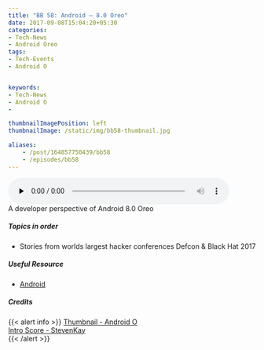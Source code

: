 ```yaml
---
title: "BB 58: Android – 8.0 Oreo"
date: 2017-09-08T15:04:20+05:30
categories:
- Tech-News
- Android Oreo
tags:
- Tech-Events
- Android O


keywords:
- Tech-News
- Android O
-

thumbnailImagePosition: left
thumbnailImage: /static/img/bb58-thumbnail.jpg

aliases:
    - /post/164857750439/bb58
    - /episodes/bb58
---
```

<audio controls="controls" controls style="width: 450px;" preload="none" id="audio_player"><source  src='http://bangalorebits.s3.amazonaws.com/2017/BB_EP58_2017-35.mp3' type="audio/mp3">  </audio>
<BR>
A developer perspective of Android 8.0 Oreo
<!--more-->
##### Topics in order
* Stories from worlds largest hacker conferences Defcon & Black Hat 2017

##### Useful Resource
*   [Android](“https://www.android.com")

##### Credits

{{< alert info  >}}
  [Thumbnail - Android O ](https://www.android.com/versions/oreo-8-0/) <BR>
  [Intro Score - StevenKay](https://plus.google.com/+StevenKay_Detachment)<BR>
{{< /alert >}}
